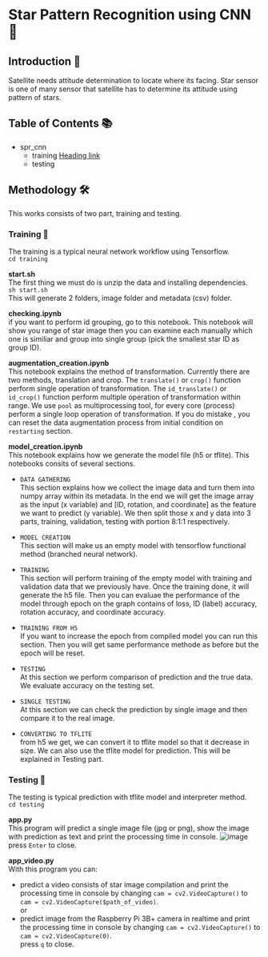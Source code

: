 # Star Pattern Recognition using CNN 🌠

## Introduction 🚪
Satellite needs attitude determination to locate where its facing. Star sensor is one of many sensor that satellite has to determine its attitude using pattern of stars.

## Table of Contents 📚
- spr_cnn
  - training [Heading link](https://github.com/pandao/editor.md "Heading link")
  - testing

## Methodology 🛠️
This works consists of two part, training and testing. 

### Training 🔩
The training is a typical neural network workflow using Tensorflow.  
```cd training```

**start.sh**  
The first thing we must do is unzip the data and installing dependencies.  
```sh start.sh```  
This will generate 2 folders, image folder and metadata (csv) folder.  

**checking.ipynb**  
if you want to perform id grouping, go to this notebook. This notebook will show you range of star image then you can examine each manually which one is similiar and group into single group (pick the smallest star ID as group ID).

**augmentation_creation.ipynb**  
This notebook explains the method of transformation. Currently there are two methods, translation and crop. The ```translate()``` or ```crop()``` function perform single operation of transformation. The ```id_translate()``` or ```id_crop()``` function perform multiple operation of transformation within range. We use ```pool``` as multiprocessing tool, for every core (process) perform a single loop operation of transformation. If you do mistake , you can reset the data augmentation process from initial condition on ```restarting``` section.

**model_creation.ipynb**  
This notebook explains how we generate the model file (h5 or tflite). This notebooks consits of several sections.
  
  - ```DATA GATHERING```    
    This section explains how we collect the image data and turn them into numpy array within its metadata. In the end we will get the image array as the         input (x variable) and [ID, rotation, and coordinate] as the feature we want to predict (y variable). We then split those x and y data into 3 parts,           training, validation, testing with portion 8:1:1 respectively.
    
  - ```MODEL CREATION```  
    This section will make us an empty model with tensorflow functional method (branched neural network).
    
  - ```TRAINING```  
    This section will perform training of the empty model with training and validation data that we previously have. Once the training done, it will generate     the h5 file. Then you can evaluae the performance of the model through epoch on the graph contains of loss, ID (label) accuracy, rotation accuracy, and       coordinate accuracy.
    
  - ```TRAINING FROM H5```  
    If you want to increase the epoch from compiled model you can run this section. Then you will get same performance methode as before but the epoch will be     reset. 
    
  - ```TESTING```  
    At this section we perform comparison of prediction and the true data. We evaluate accuracy on the testing set.
    
  - ```SINGLE TESTING```  
    At this section we can check the prediction by single image and then compare it to the real image.
    
  - ```CONVERTING TO TFLITE```  
    from h5 we get, we can convert it to tflite model so that it decrease in size. We can also use the tflite model for prediction. This will be explained in     Testing part.

### Testing 📰  
The testing is typical prediction with tflite model and interpreter method.  
```cd testing```

**app.py**  
This program will predict a single image file (jpg or png), show the image with prediction as text and print the processing time in console. 
![image](https://github.com/aizzaf/spr_cnn/assets/92189038/8649a23b-6fb7-4c83-b797-91911d7e504a)  
press ```Enter``` to close.

**app_video.py**  
With this program you can:  
- predict a video consists of star image compilation and print the processing time in console
by changing ```cam = cv2.VideoCapture()``` to ```cam = cv2.VideoCapture($path_of_video)```.  
or  
- predict image from the Raspberry Pi 3B+ camera in realtime and print the processing time in console 
by changing ```cam = cv2.VideoCapture()``` to  ```cam = cv2.VideoCapture(0)```.  
press ```q``` to close.

